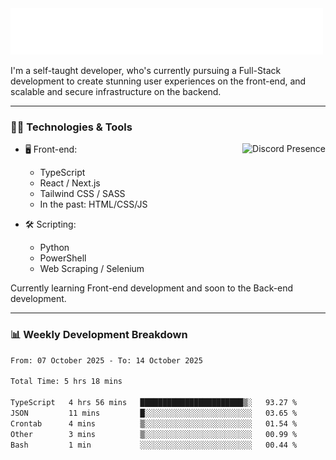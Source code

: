 <img src="assets/wave.svg" alt=":wave:" />

I'm a self-taught developer, who's currently pursuing a Full-Stack development to create stunning user experiences on the front-end, and scalable and secure infrastructure on the backend.

---

### 🧑‍💻 Technologies & Tools

<a href="https://discord.com/users/414304208649453568" target="_blank" rel="nofollow">
   <img src="https://lanyard-profile-readme.vercel.app/api/414304208649453568?idleMessage=Probably%20doing%20something%20else..." alt="Discord Presence" align="right">
</a>

- 🖥️ Front-end:

  - TypeScript
  - React / Next.js
  - Tailwind CSS / SASS
  - In the past: HTML/CSS/JS

- 🛠 Scripting:

  - Python
  - PowerShell
  - Web Scraping / Selenium

Currently learning Front-end development and soon to the Back-end development.

---

### 📊 Weekly Development Breakdown

<!--START_SECTION:waka-->

```txt
From: 07 October 2025 - To: 14 October 2025

Total Time: 5 hrs 18 mins

TypeScript   4 hrs 56 mins   ███████████████████████▒░   93.27 %
JSON         11 mins         █░░░░░░░░░░░░░░░░░░░░░░░░   03.65 %
Crontab      4 mins          ▒░░░░░░░░░░░░░░░░░░░░░░░░   01.54 %
Other        3 mins          ▒░░░░░░░░░░░░░░░░░░░░░░░░   00.99 %
Bash         1 min           ░░░░░░░░░░░░░░░░░░░░░░░░░   00.44 %
```

<!--END_SECTION:waka-->
